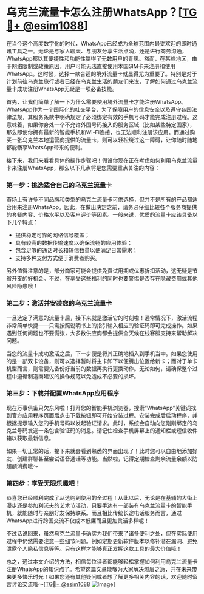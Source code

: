 # 乌克兰流量卡怎么注册WhatsApp？[[TG💪+ @esim1088](https://t.me/s/esim1088)]

在当今这个高度数字化的时代，WhatsApp已经成为全球范围内最受欢迎的即时通讯工具之一。无论是与家人聊天、与朋友分享生活点滴，还是进行商务沟通，WhatsApp都以其便捷性和功能性赢得了无数用户的青睐。然而，在某些地区，由于网络限制或政策原因，用户可能无法直接使用本国SIM卡来注册和使用WhatsApp。这时候，选择一款合适的境外流量卡就显得尤为重要了。特别是对于计划前往乌克兰旅行或者已经在乌克兰生活的朋友们来说，了解如何通过乌克兰流量卡成功注册WhatsApp无疑是一项必备技能。

首先，让我们简单了解一下为什么需要使用境外流量卡才能注册WhatsApp。WhatsApp作为一个国际化的社交平台，为了保障用户的信息安全以及遵守各国法律法规，其服务条款中明确规定了必须绑定有效的手机号码才能完成注册过程。这意味着，如果你身处一个不允许外国号码接入的服务区域（比如某些特定国家），那么即使你拥有最新的智能手机和Wi-Fi连接，也无法顺利注册该应用。而通过购买一张乌克兰本地运营商提供的流量卡，则可以轻松绕过这一障碍，让你随时随地都能畅享WhatsApp带来的便利。

接下来，我们来看看具体的操作步骤吧！假设你现在正在考虑如何利用乌克兰流量卡来注册WhatsApp，那么以下几点将是您需要重点关注的内容：

### 第一步：挑选适合自己的乌克兰流量卡

市场上有许多不同品牌和类型的乌克兰流量卡可供选择，但并不是所有的产品都适合用来注册WhatsApp。因此，在做出决定之前，请务必仔细比较各个服务商提供的套餐内容、价格水平以及客户评价等因素。一般来说，优质的流量卡应该具备以下几个特点：
- 提供稳定可靠的网络信号覆盖；
- 具有较高的数据传输速度以确保流畅的应用体验；
- 包含足够的通话时长和短信数量以便满足日常需求；
- 支持多种支付方式便于消费者购买。

另外值得注意的是，部分商家可能会提供免费试用期或优惠折扣活动，这无疑是节省开支的好机会。不过，在享受这些福利的同时也要警惕是否存在隐藏费用或其他风险隐患哦！

### 第二步：激活并安装您的乌克兰流量卡

一旦选定了满意的流量卡后，接下来就是激活它的时刻啦！通常情况下，激活流程非常简单快捷——只需按照说明书上的指引输入相应的验证码即可完成操作。如果遇到任何问题也不要慌张，大多数供应商都会提供全天候在线客服支持来帮助解决问题。

当您的流量卡成功激活之后，下一步便是将其正确地插入到手机当中。如果您使用的是一部双卡设备，则可以选择暂时将主卡卸下以便腾出位置给新卡；而对于单卡机型而言，则需要先备份好当前的数据再执行更换动作。无论如何，请确保整个过程中遵循制造商建议的操作规范以免造成不必要的损坏。

### 第三步：下载并配置WhatsApp应用程序

现在万事俱备只欠东风啦！打开您的智能手机浏览器，搜索“WhatsApp”关键词找到官方应用程序页面后点击下载按钮即可开始安装过程。安装完成后启动程序，并根据提示输入您的手机号码以发起验证请求。此时，系统会自动向您刚刚绑定的乌克兰号码发送一条包含验证码的消息。请记住检查手机屏幕上的通知栏或短信收件箱以获取最新信息。

如果一切正常的话，接下来就会看到熟悉的界面出现了！此时您可以自由地添加好友、创建群聊甚至尝试语音通话等功能。当然啦，记得定期检查剩余流量余额以防超额消费哦～

### 第四步：享受无限乐趣吧！

恭喜您已经顺利完成了从选购到使用的全过程！从此以后，无论是在基辅的大街上漫步还是参加利沃夫的艺术节活动，只要手边有一部装有乌克兰流量卡的智能手机，就能随时与亲朋好友保持联系。而且相比传统长途电话服务而言，通过WhatsApp进行跨国交流不仅成本低廉而且更加灵活多样呢！

不过话说回来，虽然乌克兰流量卡确实为我们带来了诸多便利之处，但在实际使用过程中仍然需要注意一些细节问题。例如定期更新软件版本以修补潜在漏洞、避免泄露个人隐私信息等等。只有这样才能够真正发挥这款工具的最大价值哦！

总之，通过本文介绍的方法，相信每位读者都能够轻松掌握如何利用乌克兰流量卡注册WhatsApp的知识点了。希望这篇文章能够为大家解决燃眉之急，并在未来带来更多快乐时光！如果您还有其他疑问或者想了解更多相关内容的话，欢迎随时留言讨论交流哦～[[TG💪+ @esim1088](https://t.me/s/esim1088) ![Image](https://i.postimg.cc/4NQfJmqS/Snipaste-2025-05-13-00-14-12.png)]